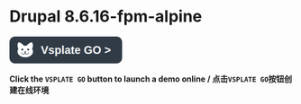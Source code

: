 # Drupal 8.6.16-fpm-alpine

<a href="https://www.vsplate.com/?docker-compose=https://github.com/vsplate/dcenvs/drupal/8.6.16-fpm-alpine"><img alt="VSPLATE GO" src="https://raw.githubusercontent.com/vsplate/images/master/vsgo_btn.png" width="200px"></a>

**Click the `VSPLATE GO` button to launch a demo online / 点击`VSPLATE GO`按钮创建在线环境**